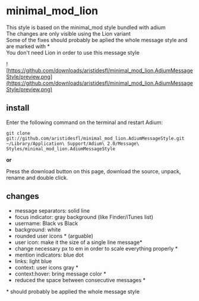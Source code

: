 minimal_mod_lion
================
This style is based on the minimal_mod style bundled with adium  
The changes are only visible using the Lion variant  
Some of the fixes should probably be aplied the whole message style and are marked with *  
You don't need Lion in order to use this message style  


![https://github.com/downloads/aristidesfl/minimal_mod_lion.AdiumMessageStyle/preview.png](https://github.com/downloads/aristidesfl/minimal_mod_lion.AdiumMessageStyle/preview.png)


install
-------
Enter the following command on the terminal and restart Adium:

```
git clone git://github.com/aristidesfl/minimal_mod_lion.AdiumMessageStyle.git ~/Library/Application\ Support/Adium\ 2.0/Message\ Styles/minimal_mod_lion.AdiumMessageStyle
```

**or**

Press the download button on this page, download the source, unpack, rename and double click.


changes
-------
- message separators: solid line
- focus indicator: gray background (like Finder/iTunes list)
- username: Black vs Black
- background: white
- rounded user icons * (arguable)
- user icon: make it the size of a single line message*
- change necessary px to em in order to scale everything properly *
- mention indicators: blue dot
- links: light blue
- context: user icons gray *
- context:hover: bring message color *
- reduced the space between consecutive messages *

\* should probably be applied the whole message style